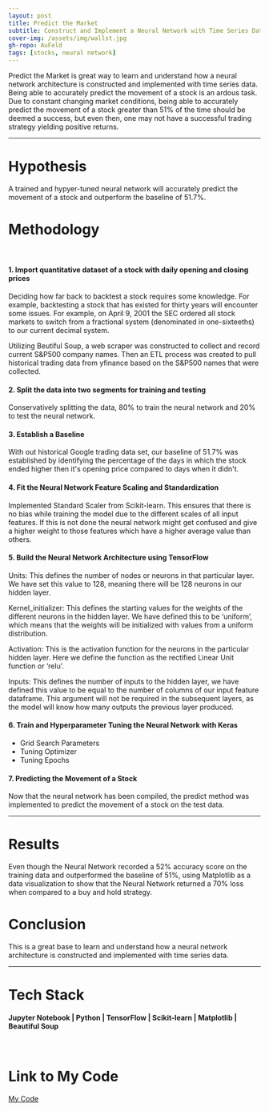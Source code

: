 ```yaml
---
layout: post
title: Predict the Market
subtitle: Construct and Implement a Neural Network with Time Series Data
cover-img: /assets/img/wallst.jpg
gh-repo: AuFeld
tags: [stocks, neural network]
---
```


Predict the Market is great way to learn and understand how a neural network architecture is constructed and implemented with time series data. Being able to accurately predict the movement of a stock is an ardous task. Due to constant changing market conditions, being able to accurately predict the movement of a stock greater than 51% of the time should be deemed a success, but even then, one may not have a successful trading strategy yielding positive returns. 

--- 

# Hypothesis

A trained and hypyer-tuned neural network will accurately predict the movement of a stock and outperform the baseline of 51.7%. 

# Methodology
<br>

#### 1. Import quantitative dataset of a stock with daily opening and closing prices

Deciding how far back to backtest a stock requires some knowledge. For example, backtesting a stock that has existed for thirty years will encounter some issues. For example, 
on April 9, 2001 the SEC ordered all stock markets to switch from a fractional system (denominated in one-sixteeths) to our current decimal system. 

Utilizing Beutiful Soup, a web scraper was constructed to collect and record current S&P500 company names. Then an ETL process was created to pull historical trading data from yfinance based on the S&P500 names that were collected.

#### 2. Split the data into two segments for training and testing

Conservatively splitting the data, 80% to train the neural network and 20% to test the neural network. 

#### 3. Establish a Baseline

With out historical Google trading data set, our baseline of 51.7% was established by identifying the percentage of the days in which the stock ended higher then it's opening price compared to days when it didn't. 

#### 4. Fit the Neural Network Feature Scaling and Standardization

Implemented Standard Scaler from Scikit-learn. This ensures that there is no bias while training the model due to the different scales of all input features. If this is not done the neural network might get confused and give a higher weight to those features which have a higher average value than others.

#### 5. Build the Neural Network Architecture using TensorFlow 

Units: This defines the number of nodes or neurons in that particular layer. We have set this value to 128, meaning there will be 128 neurons in our hidden layer.

Kernel_initializer: This defines the starting values for the weights of the different neurons in the hidden layer. We have defined this to be ‘uniform’, which means that the weights will be initialized with values from a uniform distribution.

Activation: This is the activation function for the neurons in the particular hidden layer. Here we define the function as the rectified Linear Unit function or ‘relu’.

Inputs: This defines the number of inputs to the hidden layer, we have defined this value to be equal to the number of columns of our input feature dataframe. This argument will not be required in the subsequent layers, as the model will know how many outputs the previous layer produced.

#### 6. Train and Hyperparameter Tuning the Neural Network with Keras

- Grid Search Parameters
- Tuning Optimizer
- Tuning Epochs

#### 7. Predicting the Movement of a Stock

Now that the neural network has been compiled, the predict method was implemented to predict the movement of a stock on the test data. 

--- 

# Results

Even though the Neural Network recorded a 52% accuracy score on the training data and outperformed the baseline of 51%, using Matplotlib as a data visualization to show that the Neural Network returned a 70% loss when compared to a buy and hold strategy.

# Conclusion

This is a great base to learn and understand how a neural network architecture is constructed and implemented with time series data. 

--- 

# Tech Stack

#### Jupyter Notebook | Python | TensorFlow | Scikit-learn | Matplotlib | Beautiful Soup
<br>

# Link to My Code

[My Code](https://github.com/AuFeld/NN_Predicting)